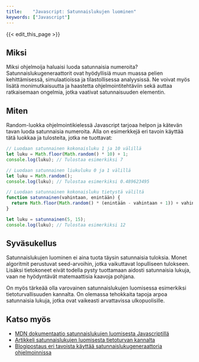 ```yaml
---
title:    "Javascript: Satunnaislukujen luominen"
keywords: ["Javascript"]
---
```


{{< edit_this_page >}}

## Miksi 

Miksi ohjelmoija haluaisi luoda satunnaisia numeroita? Satunnaislukugeneraattorit ovat hyödyllisiä muun muassa pelien kehittämisessä, simulaatioissa ja tilastollisessa analyysissä. Ne voivat myös lisätä monimutkaisuutta ja haastetta ohjelmointitehtäviin sekä auttaa ratkaisemaan ongelmia, jotka vaativat satunnaisuuden elementin.

## Miten 

Random-luokka ohjelmointikielessä Javascript tarjoaa helpon ja kätevän tavan luoda satunnaisia numeroita. Alla on esimerkkejä eri tavoin käyttää tätä luokkaa ja tulosteita, jotka ne tuottavat:

```Javascript
// Luodaan satunnainen kokonaisluku 1 ja 10 välillä
let luku = Math.floor(Math.random() * 10) + 1;
console.log(luku); // Tulostaa esimerkiksi 7

// Luodaan satunnainen liukuluku 0 ja 1 välillä
let luku = Math.random();
console.log(luku); // Tulostaa esimerkiksi 0.489623495

// Luodaan satunnainen kokonaisluku tietystä väliltä
function satunnainen(vahintaan, enintään) {
  return Math.floor(Math.random() * (enintään - vahintaan + 1)) + vahintaan;
}

let luku = satunnainen(5, 15);
console.log(luku); // Tulostaa esimerkiksi 12
```

## Syväsukellus 

Satunnaislukujen luominen ei aina tuota täysin satunnaisia tuloksia. Monet algoritmit perustuvat seed-arvoihin, jotka vaikuttavat lopulliseen tulokseen. Lisäksi tietokoneet eivät todella pysty tuottamaan aidosti satunnaisia lukuja, vaan ne hyödyntävät matemaattisia kaavoja pohjana.

On myös tärkeää olla varovainen satunnaislukujen luomisessa esimerkiksi tietoturvallisuuden kannalta. On olemassa tehokkaita tapoja arpoa satunnaisia lukuja, jotka ovat vaikeasti arvattavissa ulkopuolisille.

## Katso myös 

- [MDN dokumentaatio satunnaislukujen luomisesta Javascriptillä](https://developer.mozilla.org/en-US/docs/Web/JavaScript/Reference/Global_Objects/Math/random)
- [Artikkeli satunnaislukujen luomisesta tietoturvan kannalta](https://www.owasp.org/index.php/Testing_for_Weak_randomness_(OTG-CONFIG-006))
- [Blogipostaus eri tavoista käyttää satunnaislukugeneraattoria ohjelmoinnissa](https://www.toptal.com/developers/blog/understanding-randomness/)